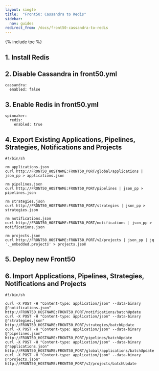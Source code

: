 ```yaml
---
layout: single
title:  "Front50: Cassandra to Redis"
sidebar:
  nav: guides
redirect_from: /docs/front50-cassandra-to-redis
---
```


{% include toc %}

## 1. Install Redis 

## 2. Disable Cassandra in front50.yml

```
cassandra:
  enabled: false
```

## 3. Enable Redis in front50.yml

```
spinnaker:
  redis:
    enabled: true
```

## 4. Export Existing Applications, Pipelines, Strategies, Notifications and Projects

```
#!/bin/sh

rm applications.json
curl http://FRONT50_HOSTNAME:FRONT50_PORT/global/applications | json_pp > applications.json

rm pipelines.json
curl http://FRONT50_HOSTNAME:FRONT50_PORT/pipelines | json_pp > pipelines.json

rm strategies.json
curl http://FRONT50_HOSTNAME:FRONT50_PORT/strategies | json_pp > strategies.json

rm notifications.json
curl http://FRONT50_HOSTNAME:FRONT50_PORT/notifications | json_pp > notifications.json

rm projects.json
curl http://FRONT50_HOSTNAME:FRONT50_PORT/v2/projects | json_pp | jq '._embedded.projects' > projects.json
```

## 5. Deploy new Front50

## 6. Import Applications, Pipelines, Strategies, Notifications and Projects

```
#!/bin/sh

curl -X POST -H "Content-type: application/json" --data-binary @"notifications.json" http://FRONT50_HOSTNAME:FRONT50_PORT/notifications/batchUpdate
curl -X POST -H "Content-type: application/json" --data-binary @"strategies.json" http://FRONT50_HOSTNAME:FRONT50_PORT/strategies/batchUpdate
curl -X POST -H "Content-type: application/json" --data-binary @"pipelines.json" http://FRONT50_HOSTNAME:FRONT50_PORT/pipelines/batchUpdate
curl -X POST -H "Content-type: application/json" --data-binary @"applications.json" http://FRONT50_HOSTNAME:FRONT50_PORT/global/applications/batchUpdate
curl -X POST -H "Content-type: application/json" --data-binary @"projects.json" http://FRONT50_HOSTNAME:FRONT50_PORT/v2/projects/batchUpdate
```

